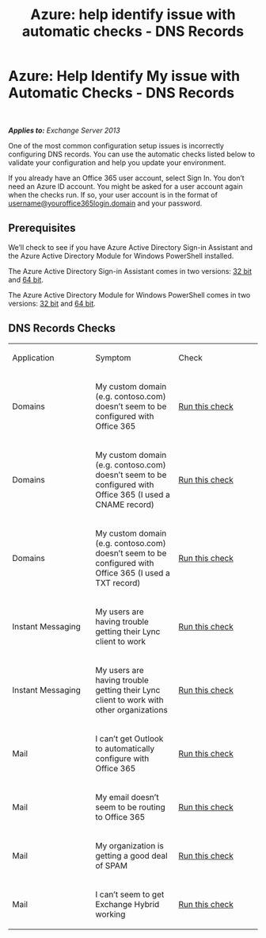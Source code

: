 ﻿---
title: 'Azure: help identify issue with automatic checks - DNS Records'
TOCTitle: 'Azure: Help Identify My issue with Automatic Checks - DNS Records'
ms:assetid: 1ef42cde-4df4-401a-b8f2-494630996ca8
ms:mtpsurl: https://technet.microsoft.com/en-us/library/Dn793619(v=EXCHG.150)
ms:contentKeyID: 62631020
ms.date: 12/09/2016
mtps_version: v=EXCHG.150
---

# Azure: Help Identify My issue with Automatic Checks - DNS Records

 

_**Applies to:** Exchange Server 2013_


One of the most common configuration setup issues is incorrectly configuring DNS records. You can use the automatic checks listed below to validate your configuration and help you update your environment.

If you already have an Office 365 user account, select Sign In. You don’t need an Azure ID account. You might be asked for a user account again when the checks run. If so, your user account is in the format of username@youroffice365login.domain and your password.

## Prerequisites

We’ll check to see if you have Azure Active Directory Sign-in Assistant and the Azure Active Directory Module for Windows PowerShell installed.

The Azure Active Directory Sign-in Assistant comes in two versions: [32 bit](https://go.microsoft.com/fwlink/?linkid=286261) and [64 bit](https://go.microsoft.com/fwlink/?linkid=286262).

The Azure Active Directory Module for Windows PowerShell comes in two versions: [32 bit](https://go.microsoft.com/fwlink/?linkid=286258) and [64 bit](https://go.microsoft.com/fwlink/?linkid=286259).

## DNS Records Checks


<table>
<colgroup>
<col style="width: 33%" />
<col style="width: 33%" />
<col style="width: 33%" />
</colgroup>
<tbody>
<tr class="odd">
<td><p>Application</p></td>
<td><p>Symptom</p></td>
<td><p>Check</p></td>
</tr>
<tr class="even">
<td><p>Domains</p></td>
<td><p>My custom domain (e.g. contoso.com) doesn’t seem to be configured with Office 365</p></td>
<td><p><a href="https://go.microsoft.com/?linkid=9834905">Run this check</a></p></td>
</tr>
<tr class="odd">
<td><p>Domains</p></td>
<td><p>My custom domain (e.g. contoso.com) doesn’t seem to be configured with Office 365 (I used a CNAME record)</p></td>
<td><p><a href="https://go.microsoft.com/?linkid=9834905">Run this check</a></p></td>
</tr>
<tr class="even">
<td><p>Domains</p></td>
<td><p>My custom domain (e.g. contoso.com) doesn’t seem to be configured with Office 365 (I used a TXT record)</p></td>
<td><p><a href="https://go.microsoft.com/?linkid=9834905">Run this check</a></p></td>
</tr>
<tr class="odd">
<td><p>Instant Messaging</p></td>
<td><p>My users are having trouble getting their Lync client to work</p></td>
<td><p><a href="https://go.microsoft.com/?linkid=9834901">Run this check</a></p></td>
</tr>
<tr class="even">
<td><p>Instant Messaging</p></td>
<td><p>My users are having trouble getting their Lync client to work with other organizations</p></td>
<td><p><a href="https://go.microsoft.com/?linkid=9834902">Run this check</a></p></td>
</tr>
<tr class="odd">
<td><p>Mail</p></td>
<td><p>I can’t get Outlook to automatically configure with Office 365</p></td>
<td><p><a href="https://go.microsoft.com/?linkid=9834897">Run this check</a></p></td>
</tr>
<tr class="even">
<td><p>Mail</p></td>
<td><p>My email doesn’t seem to be routing to Office 365</p></td>
<td><p><a href="https://go.microsoft.com/?linkid=9834898">Run this check</a></p></td>
</tr>
<tr class="odd">
<td><p>Mail</p></td>
<td><p>My organization is getting a good deal of SPAM</p></td>
<td><p><a href="https://go.microsoft.com/?linkid=9834903">Run this check</a></p></td>
</tr>
<tr class="even">
<td><p>Mail</p></td>
<td><p>I can’t seem to get Exchange Hybrid working</p></td>
<td><p><a href="https://go.microsoft.com/?linkid=9834904">Run this check</a></p></td>
</tr>
</tbody>
</table>

